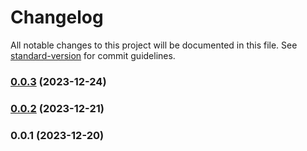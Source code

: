 # Changelog

All notable changes to this project will be documented in this file. See [standard-version](https://github.com/conventional-changelog/standard-version) for commit guidelines.

### [0.0.3](https://github.com/ngx-hub/ng-workspace/compare/v0.0.2...v0.0.3) (2023-12-24)

### [0.0.2](https://github.com/ngx-hub/ng-workspace/compare/v0.0.1...v0.0.2) (2023-12-21)

### 0.0.1 (2023-12-20)
